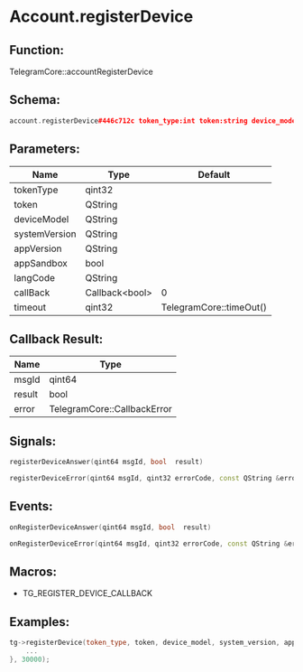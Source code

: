 # Account.registerDevice

## Function:

TelegramCore::accountRegisterDevice

## Schema:

```c++
account.registerDevice#446c712c token_type:int token:string device_model:string system_version:string app_version:string app_sandbox:Bool lang_code:string = Bool;
```
## Parameters:

|Name|Type|Default|
|----|----|-------|
|tokenType|qint32||
|token|QString||
|deviceModel|QString||
|systemVersion|QString||
|appVersion|QString||
|appSandbox|bool||
|langCode|QString||
|callBack|Callback&lt;bool&gt;|0|
|timeout|qint32|TelegramCore::timeOut()|

## Callback Result:

|Name|Type|
|----|----|
|msgId|qint64|
|result|bool|
|error|TelegramCore::CallbackError|

## Signals:

```c++
registerDeviceAnswer(qint64 msgId, bool  result)
```
```c++
registerDeviceError(qint64 msgId, qint32 errorCode, const QString &errorText)
```

## Events:

```c++
onRegisterDeviceAnswer(qint64 msgId, bool  result)
```
```c++
onRegisterDeviceError(qint64 msgId, qint32 errorCode, const QString &errorText)
```

## Macros:

* TG_REGISTER_DEVICE_CALLBACK

## Examples:

```c++
tg->registerDevice(token_type, token, device_model, system_version, app_version, app_sandbox, lang_code, [=](TG_REGISTER_DEVICE_CALLBACK){
    ...
}, 30000);
```

